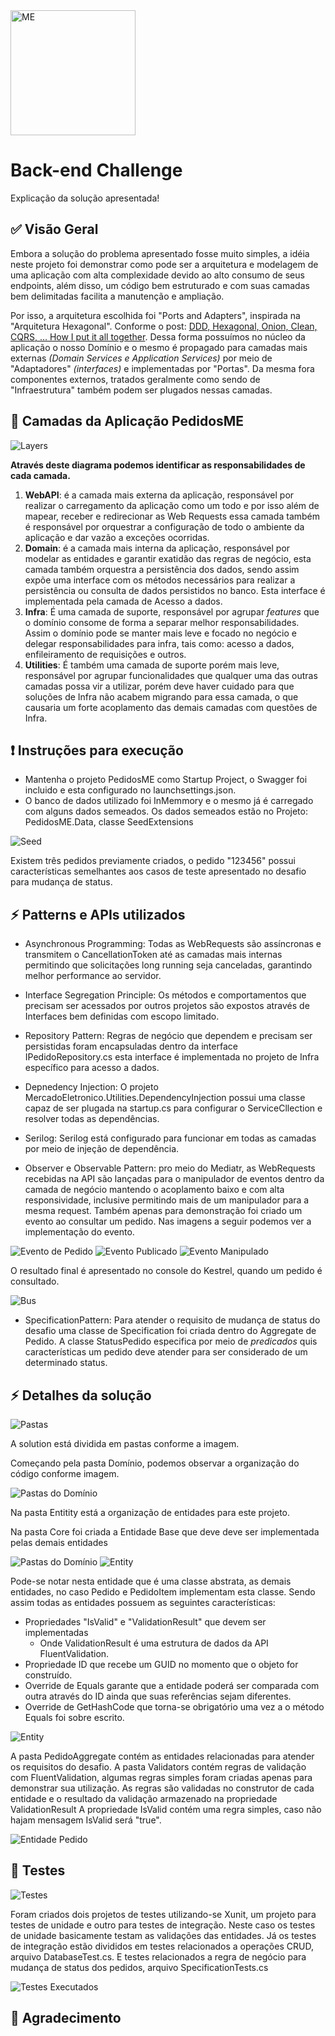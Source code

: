 <img src="me.svg" width="200" alt="ME">

# Back-end Challenge

Explicação da solução apresentada!

## :white_check_mark: Visão Geral

Embora a solução do problema apresentado fosse muito simples, a idéia neste projeto foi demonstrar como pode ser a arquitetura e modelagem de uma aplicação com alta complexidade devido ao alto consumo de seus endpoints, além disso, um código bem estruturado e com suas camadas bem delimitadas facilita a manutenção e ampliação. 

Por isso, a arquitetura escolhida foi "Ports and Adapters", inspirada na "Arquitetura Hexagonal". 
Conforme o post: [DDD, Hexagonal, Onion, Clean, CQRS, … How I put it all together](https://herbertograca.com/2017/11/16/explicit-architecture-01-ddd-hexagonal-onion-clean-cqrs-how-i-put-it-all-together/ "Herberto Graça"). 
Dessa forma possuímos no  núcleo da aplicação o nosso Domínio e o mesmo é propagado para camadas mais externas *(Domain Services e Application Services)* por meio de "Adaptadores" *(interfaces)* e implementadas por "Portas". Da mesma fora componentes externos, tratados geralmente como sendo de "Infraestrutura" também podem ser plugados nessas camadas. 

## :cake: Camadas da Aplicação PedidosME

<img src="images\Solution Layers.png" alt="Layers"> 

__Através deste diagrama podemos identificar as responsabilidades de cada camada.__ 

1. **WebAPI**: é a camada mais externa da aplicação, responsável por realizar o carregamento da aplicação como um todo e por isso além de mapear, receber e redirecionar as  Web Requests essa camada também é responsável por orquestrar a configuração de todo o ambiente da aplicação e dar vazão a exceções ocorridas. 
2. **Domain**: é a camada mais interna da aplicação, responsável por modelar as entidades e garantir exatidão das regras de negócio, esta camada também orquestra a persistência dos dados, sendo assim expõe uma interface com os métodos necessários para realizar a persistência ou consulta de dados persistidos no banco. Esta interface é implementada pela camada de Acesso a dados.
3. **Infra**: É uma camada de suporte, responsável por agrupar *features* que o domínio consome de forma a separar melhor responsabilidades. Assim o domínio pode se manter mais leve e focado no negócio e delegar responsabilidades para infra, tais como: acesso a dados, enfileiramento de requisições e outros.
4. **Utilities**: É também uma camada de suporte porém mais leve, responsável por agrupar funcionalidades que qualquer uma das outras camadas possa vir a utilizar, porém deve haver cuidado para que soluções de Infra não acabem migrando para essa camada, o que causaria um forte acoplamento das demais camadas com questões de Infra.

## :exclamation: Instruções para execução
* Mantenha o projeto PedidosME como Startup Project, o Swagger foi incluido e esta configurado no launchsettings.json.
* O banco de dados utilizado foi InMemmory e o mesmo já é carregado com alguns dados semeados. Os dados semeados estão no Projeto: PedidosME.Data, classe SeedExtensions 

<img src="images\seedExtensions.png" alt="Seed"> 

Existem três pedidos previamente criados, o pedido "123456" possui características semelhantes aos casos de teste apresentado no desafio para mudança de status.

## :zap: Patterns e APIs utilizados 

* Asynchronous Programming: Todas as WebRequests são assíncronas e transmitem o CancellationToken até as camadas mais internas permitindo que solicitações long running seja canceladas, garantindo melhor performance ao servidor.

* Interface Segregation Principle: Os métodos e comportamentos que precisam ser acessados por outros projetos são expostos através de Interfaces bem definidas com escopo limitado. 

* Repository Pattern: Regras de negócio que dependem e precisam ser persistidas foram encapsuladas dentro da interface IPedidoRepository.cs esta interface é implementada no projeto de Infra específico para acesso a dados. 

* Depnedency Injection: O projeto MercadoEletronico.Utilities.DependencyInjection possui uma classe capaz de ser plugada na startup.cs para configurar o ServiceCllection e resolver todas as dependências.

* Serilog: Serilog está configurado para funcionar em todas as camadas por meio de injeção de dependência. 

* Observer e Observable Pattern: pro meio do Mediatr, as WebRequests recebidas na API são lançadas para o manipulador de eventos dentro da camada de negócio mantendo o acoplamento baixo e com alta responsividade, inclusive permitindo mais de um manipulador para a mesma request. Também apenas para demonstração foi criado um evento ao consultar um pedido. Nas imagens a seguir podemos ver a implementação do evento. 

<img src="images\pedido_event.png" alt="Evento de Pedido"> 

<img src="images\event_publishing.png" alt="Evento Publicado"> 

<img src="images\event_handling.png" alt="Evento Manipulado"> 

O resultado final é apresentado no console do Kestrel, quando um pedido é consultado.

<img src="images\bus_message.png" alt="Bus"> 

* SpecificationPattern: Para atender o requisito de mudança de status do desafio uma classe de Specification foi criada dentro do Aggregate de Pedido. A classe StatusPedido especifica por meio de *predicados* quis características um pedido deve atender para ser considerado de um determinado status.

## :zap: Detalhes da solução

<img src="images\folders.png" alt="Pastas"> 

A solution está dividida em pastas conforme a imagem. 

Começando pela pasta Domínio, podemos observar a organização do código conforme imagem. 

<img src="images\folders_domain.png" alt="Pastas do Domínio"> 

Na pasta Entitity está a organização de entidades para este projeto.

Na pasta Core foi criada a Entidade Base que deve deve ser implementada pelas demais entidades

<img src="images\folders_domain_opened.png" alt="Pastas do Domínio"> 
<img src="images\Entity.png" alt="Entity"> 

Pode-se notar nesta entidade que é uma classe abstrata, as demais entidades, no caso Pedido e PedidoItem implementam esta classe. 
Sendo assim todas as entidades possuem as seguintes características:
* Propriedades "IsValid" e "ValidationResult" que devem ser implementadas 
  * Onde ValidationResult é uma estrutura de dados da API FluentValidation.
* Propriedade ID que recebe um GUID no momento que o objeto for construído.
* Override de Equals garante que a entidade poderá ser comparada com outra através do ID ainda que suas referências sejam diferentes.
* Override de GetHashCode que torna-se obrigatório uma vez a o método Equals foi sobre escrito.

<img src="images\pedido_aggregate.png" alt="Entity"> 

A pasta PedidoAggregate contém as entidades relacionadas para atender os requisitos do desafio. 
A pasta Validators contém regras de validação com FluentValidation, algumas regras simples foram criadas apenas para demonstrar sua utilização. 
As regras são validadas no construtor de cada entidade e o resultado da validação armazenado na propriedade ValidationResult
A propriedade IsValid contém  uma regra simples, caso não hajam mensagem IsValid será "true".

<img src="images\Entidade_Pedido.png" alt="Entidade Pedido"> 

## :dart: Testes 

<img src="images\testes.png" alt="Testes"> 

Foram criados dois projetos de testes utilizando-se Xunit, um projeto para testes de unidade e outro para testes de integração.
Neste caso os testes de unidade basicamente testam as validações das entidades.
Já os testes de integração estão divididos em testes relacionados a operações CRUD, arquivo DatabaseTest.cs. E testes relacionados a regra de negócio para mudança de status dos pedidos, arquivo SpecificationTests.cs 

<img src="images\testes_executados.png" alt="Testes Executados">  

## :pray: Agradecimento 